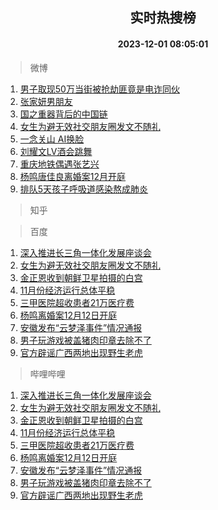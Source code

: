 <div align="center"><h2>实时热搜榜</h2><h4>2023-12-01 08:05:01</h4></div>

> 微博  

1. [男子取现50万当街被抢劫匪竟是电诈同伙](https://s.weibo.com/weibo?q=%23%E7%94%B7%E5%AD%90%E5%8F%96%E7%8E%B050%E4%B8%87%E5%BD%93%E8%A1%97%E8%A2%AB%E6%8A%A2%E5%8A%AB%E5%8C%AA%E7%AB%9F%E6%98%AF%E7%94%B5%E8%AF%88%E5%90%8C%E4%BC%99%23&t=31&band_rank=1&Refer=top)<br />
2. [张家妍男朋友](https://s.weibo.com/weibo?q=%E5%BC%A0%E5%AE%B6%E5%A6%8D%E7%94%B7%E6%9C%8B%E5%8F%8B&t=31&band_rank=2&Refer=top)<br />
3. [国之重器背后的中国链](https://s.weibo.com/weibo?q=%23%E5%9B%BD%E4%B9%8B%E9%87%8D%E5%99%A8%E8%83%8C%E5%90%8E%E7%9A%84%E4%B8%AD%E5%9B%BD%E9%93%BE%23&t=31&band_rank=3&Refer=top)<br />
4. [女生为避无效社交朋友圈发文不随礼](https://s.weibo.com/weibo?q=%23%E5%A5%B3%E7%94%9F%E4%B8%BA%E9%81%BF%E6%97%A0%E6%95%88%E7%A4%BE%E4%BA%A4%E6%9C%8B%E5%8F%8B%E5%9C%88%E5%8F%91%E6%96%87%E4%B8%8D%E9%9A%8F%E7%A4%BC%23&t=31&band_rank=4&Refer=top)<br />
5. [一念关山 AI换脸](https://s.weibo.com/weibo?q=%E4%B8%80%E5%BF%B5%E5%85%B3%E5%B1%B1%20AI%E6%8D%A2%E8%84%B8&t=31&band_rank=5&Refer=top)<br />
6. [刘耀文LV酒会跳舞](https://s.weibo.com/weibo?q=%23%E5%88%98%E8%80%80%E6%96%87LV%E9%85%92%E4%BC%9A%E8%B7%B3%E8%88%9E%23&t=31&band_rank=6&Refer=top)<br />
7. [重庆地铁偶遇张艺兴](https://s.weibo.com/weibo?q=%23%E9%87%8D%E5%BA%86%E5%9C%B0%E9%93%81%E5%81%B6%E9%81%87%E5%BC%A0%E8%89%BA%E5%85%B4%23&t=31&band_rank=7&Refer=top)<br />
8. [杨鸣唐佳良离婚案12月开庭](https://s.weibo.com/weibo?q=%23%E6%9D%A8%E9%B8%A3%E5%94%90%E4%BD%B3%E8%89%AF%E7%A6%BB%E5%A9%9A%E6%A1%8812%E6%9C%88%E5%BC%80%E5%BA%AD%23&t=31&band_rank=8&Refer=top)<br />
9. [排队5天孩子呼吸道感染熬成肺炎](https://s.weibo.com/weibo?q=%23%E6%8E%92%E9%98%9F5%E5%A4%A9%E5%AD%A9%E5%AD%90%E5%91%BC%E5%90%B8%E9%81%93%E6%84%9F%E6%9F%93%E7%86%AC%E6%88%90%E8%82%BA%E7%82%8E%23&t=31&band_rank=9&Refer=top)<br />

> 知乎  


> 百度  

1. [深入推进长三角一体化发展座谈会](https://www.baidu.com/s?wd=%E6%B7%B1%E5%85%A5%E6%8E%A8%E8%BF%9B%E9%95%BF%E4%B8%89%E8%A7%92%E4%B8%80%E4%BD%93%E5%8C%96%E5%8F%91%E5%B1%95%E5%BA%A7%E8%B0%88%E4%BC%9A&sa=fyb_news&rsv_dl=fyb_news)<br />
2. [女生为避无效社交朋友圈发文不随礼](https://www.baidu.com/s?wd=%E5%A5%B3%E7%94%9F%E4%B8%BA%E9%81%BF%E6%97%A0%E6%95%88%E7%A4%BE%E4%BA%A4%E6%9C%8B%E5%8F%8B%E5%9C%88%E5%8F%91%E6%96%87%E4%B8%8D%E9%9A%8F%E7%A4%BC&sa=fyb_news&rsv_dl=fyb_news)<br />
3. [金正恩收到朝鲜卫星拍摄的白宫](https://www.baidu.com/s?wd=%E9%87%91%E6%AD%A3%E6%81%A9%E6%94%B6%E5%88%B0%E6%9C%9D%E9%B2%9C%E5%8D%AB%E6%98%9F%E6%8B%8D%E6%91%84%E7%9A%84%E7%99%BD%E5%AE%AB&sa=fyb_news&rsv_dl=fyb_news)<br />
4. [11月份经济运行总体平稳](https://www.baidu.com/s?wd=11%E6%9C%88%E4%BB%BD%E7%BB%8F%E6%B5%8E%E8%BF%90%E8%A1%8C%E6%80%BB%E4%BD%93%E5%B9%B3%E7%A8%B3&sa=fyb_news&rsv_dl=fyb_news)<br />
5. [三甲医院超收患者21万医疗费](https://www.baidu.com/s?wd=%E4%B8%89%E7%94%B2%E5%8C%BB%E9%99%A2%E8%B6%85%E6%94%B6%E6%82%A3%E8%80%8521%E4%B8%87%E5%8C%BB%E7%96%97%E8%B4%B9&sa=fyb_news&rsv_dl=fyb_news)<br />
6. [杨鸣离婚案12月12日开庭](https://www.baidu.com/s?wd=%E6%9D%A8%E9%B8%A3%E7%A6%BB%E5%A9%9A%E6%A1%8812%E6%9C%8812%E6%97%A5%E5%BC%80%E5%BA%AD&sa=fyb_news&rsv_dl=fyb_news)<br />
7. [安徽发布“云梦泽事件”情况通报](https://www.baidu.com/s?wd=%E5%AE%89%E5%BE%BD%E5%8F%91%E5%B8%83%E2%80%9C%E4%BA%91%E6%A2%A6%E6%B3%BD%E4%BA%8B%E4%BB%B6%E2%80%9D%E6%83%85%E5%86%B5%E9%80%9A%E6%8A%A5&sa=fyb_news&rsv_dl=fyb_news)<br />
8. [男子玩游戏被盖猪肉印章去除不了](https://www.baidu.com/s?wd=%E7%94%B7%E5%AD%90%E7%8E%A9%E6%B8%B8%E6%88%8F%E8%A2%AB%E7%9B%96%E7%8C%AA%E8%82%89%E5%8D%B0%E7%AB%A0%E5%8E%BB%E9%99%A4%E4%B8%8D%E4%BA%86&sa=fyb_news&rsv_dl=fyb_news)<br />
9. [官方辟谣广西两地出现野生老虎](https://www.baidu.com/s?wd=%E5%AE%98%E6%96%B9%E8%BE%9F%E8%B0%A3%E5%B9%BF%E8%A5%BF%E4%B8%A4%E5%9C%B0%E5%87%BA%E7%8E%B0%E9%87%8E%E7%94%9F%E8%80%81%E8%99%8E&sa=fyb_news&rsv_dl=fyb_news)<br />

> 哔哩哔哩  

1. [深入推进长三角一体化发展座谈会](https://www.baidu.com/s?wd=%E6%B7%B1%E5%85%A5%E6%8E%A8%E8%BF%9B%E9%95%BF%E4%B8%89%E8%A7%92%E4%B8%80%E4%BD%93%E5%8C%96%E5%8F%91%E5%B1%95%E5%BA%A7%E8%B0%88%E4%BC%9A&sa=fyb_news&rsv_dl=fyb_news)<br />
2. [女生为避无效社交朋友圈发文不随礼](https://www.baidu.com/s?wd=%E5%A5%B3%E7%94%9F%E4%B8%BA%E9%81%BF%E6%97%A0%E6%95%88%E7%A4%BE%E4%BA%A4%E6%9C%8B%E5%8F%8B%E5%9C%88%E5%8F%91%E6%96%87%E4%B8%8D%E9%9A%8F%E7%A4%BC&sa=fyb_news&rsv_dl=fyb_news)<br />
3. [金正恩收到朝鲜卫星拍摄的白宫](https://www.baidu.com/s?wd=%E9%87%91%E6%AD%A3%E6%81%A9%E6%94%B6%E5%88%B0%E6%9C%9D%E9%B2%9C%E5%8D%AB%E6%98%9F%E6%8B%8D%E6%91%84%E7%9A%84%E7%99%BD%E5%AE%AB&sa=fyb_news&rsv_dl=fyb_news)<br />
4. [11月份经济运行总体平稳](https://www.baidu.com/s?wd=11%E6%9C%88%E4%BB%BD%E7%BB%8F%E6%B5%8E%E8%BF%90%E8%A1%8C%E6%80%BB%E4%BD%93%E5%B9%B3%E7%A8%B3&sa=fyb_news&rsv_dl=fyb_news)<br />
5. [三甲医院超收患者21万医疗费](https://www.baidu.com/s?wd=%E4%B8%89%E7%94%B2%E5%8C%BB%E9%99%A2%E8%B6%85%E6%94%B6%E6%82%A3%E8%80%8521%E4%B8%87%E5%8C%BB%E7%96%97%E8%B4%B9&sa=fyb_news&rsv_dl=fyb_news)<br />
6. [杨鸣离婚案12月12日开庭](https://www.baidu.com/s?wd=%E6%9D%A8%E9%B8%A3%E7%A6%BB%E5%A9%9A%E6%A1%8812%E6%9C%8812%E6%97%A5%E5%BC%80%E5%BA%AD&sa=fyb_news&rsv_dl=fyb_news)<br />
7. [安徽发布“云梦泽事件”情况通报](https://www.baidu.com/s?wd=%E5%AE%89%E5%BE%BD%E5%8F%91%E5%B8%83%E2%80%9C%E4%BA%91%E6%A2%A6%E6%B3%BD%E4%BA%8B%E4%BB%B6%E2%80%9D%E6%83%85%E5%86%B5%E9%80%9A%E6%8A%A5&sa=fyb_news&rsv_dl=fyb_news)<br />
8. [男子玩游戏被盖猪肉印章去除不了](https://www.baidu.com/s?wd=%E7%94%B7%E5%AD%90%E7%8E%A9%E6%B8%B8%E6%88%8F%E8%A2%AB%E7%9B%96%E7%8C%AA%E8%82%89%E5%8D%B0%E7%AB%A0%E5%8E%BB%E9%99%A4%E4%B8%8D%E4%BA%86&sa=fyb_news&rsv_dl=fyb_news)<br />
9. [官方辟谣广西两地出现野生老虎](https://www.baidu.com/s?wd=%E5%AE%98%E6%96%B9%E8%BE%9F%E8%B0%A3%E5%B9%BF%E8%A5%BF%E4%B8%A4%E5%9C%B0%E5%87%BA%E7%8E%B0%E9%87%8E%E7%94%9F%E8%80%81%E8%99%8E&sa=fyb_news&rsv_dl=fyb_news)<br />
